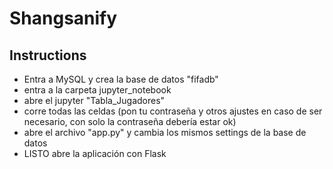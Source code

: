 # Shangsanify

## Instructions

* Entra  a MySQL y crea la base de datos "fifadb"
* entra a la carpeta jupyter_notebook
* abre el jupyter "Tabla_Jugadores"
* corre todas las celdas (pon tu contraseña y otros ajustes en caso de ser necesario, con solo la contraseña debería estar ok)
* abre el archivo "app.py" y cambia los mismos settings de la base de datos
* LISTO abre la aplicación con Flask


